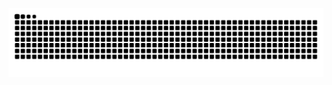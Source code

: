 ![Snake animation](https://github.com/lis-araujo/lis-araujo/blob/output/github-contribution-grid-snake.svg)
